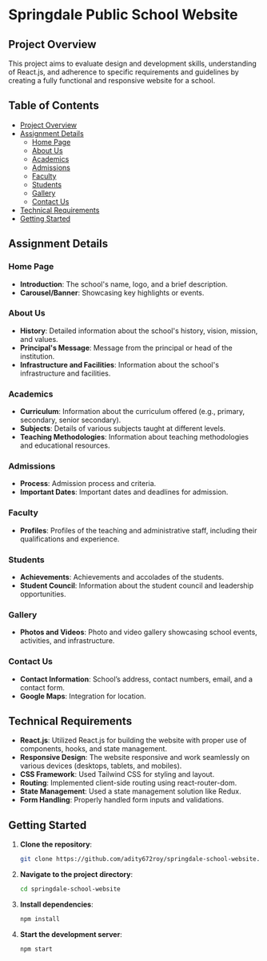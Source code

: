 # Springdale Public School Website

## Project Overview

This project aims to evaluate design and development skills, understanding of React.js, and adherence to specific requirements and guidelines by creating a fully functional and responsive website for a school.

## Table of Contents

- [Project Overview](#project-overview)
- [Assignment Details](#assignment-details)
  - [Home Page](#home-page)
  - [About Us](#about-us)
  - [Academics](#academics)
  - [Admissions](#admissions)
  - [Faculty](#faculty)
  - [Students](#students)
  - [Gallery](#gallery)
  - [Contact Us](#contact-us)
- [Technical Requirements](#technical-requirements)
- [Getting Started](#getting-started)


## Assignment Details

### Home Page
- **Introduction**: The school's name, logo, and a brief description.
- **Carousel/Banner**: Showcasing key highlights or events.
 

### About Us
- **History**: Detailed information about the school's history, vision, mission, and values.
- **Principal's Message**: Message from the principal or head of the institution.
- **Infrastructure and Facilities**: Information about the school's infrastructure and facilities.

### Academics
- **Curriculum**: Information about the curriculum offered (e.g., primary, secondary, senior secondary).
- **Subjects**: Details of various subjects taught at different levels.
- **Teaching Methodologies**: Information about teaching methodologies and educational resources.

### Admissions
- **Process**: Admission process and criteria.
- **Important Dates**: Important dates and deadlines for admission.

### Faculty
- **Profiles**: Profiles of the teaching and administrative staff, including their qualifications and experience.

### Students
- **Achievements**: Achievements and accolades of the students.
- **Student Council**: Information about the student council and leadership opportunities.

### Gallery
- **Photos and Videos**: Photo and video gallery showcasing school events, activities, and infrastructure.

### Contact Us
- **Contact Information**: School’s address, contact numbers, email, and a contact form.
- **Google Maps**: Integration for location.

## Technical Requirements

- **React.js**: Utilized React.js for building the website with proper use of components, hooks, and state management.
- **Responsive Design**: The website responsive and work seamlessly on various devices (desktops, tablets, and mobiles).
- **CSS Framework**: Used Tailwind CSS for styling and layout.
- **Routing**: Implemented client-side routing using react-router-dom.
- **State Management**: Used a state management solution like Redux.
- **Form Handling**: Properly handled form inputs and validations.  

## Getting Started

1. **Clone the repository**:
    ```bash
    git clone https://github.com/adity672roy/springdale-school-website.git
    ```
2. **Navigate to the project directory**:
    ```bash
    cd springdale-school-website
    ```
3. **Install dependencies**:
    ```bash
    npm install
    ```
4. **Start the development server**:
    ```bash
    npm start
    ```
